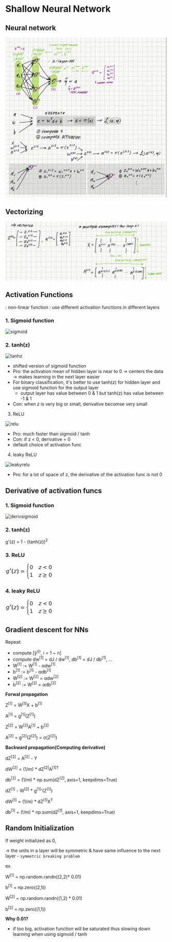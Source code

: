 # Shallow Neural Network

## Neural network

![neural_network](-/neural_network.jpg)

## Vectorizing

![vectorizing](-/vectorize.jpg)

## Activation Functions

: non-linear function
: use different activation functions in different layers

### 1. Sigmoid function

![sigmoid](https://t1.daumcdn.net/cfile/tistory/275BAD4F577B669920)

### 2. tanh(z)

![tanhz](https://www.oreilly.com/library/view/machine-learning-with/9781789346565/assets/c9014c8e-7d06-4a12-9390-4d17f9379eb9.png)

+ shifted version of sigmoid function
+ Pro: the activation mean of hidden layer is near to 0 &rarr; centers the data &rarr; makes learning in the next layer easier
+ For binary classification, it's better to use tanh(z) for hidden layer and use sigmoid function for the output layer
  + output layer has value between 0 & 1 but tanh(z) has value between -1 & 1
+ Con: when z is very big or small, derivative becomse very small

3. ReLU

![relu](https://blog.kakaocdn.net/dn/vgJna/btqQzRGmwcO/TK3KTMlz4CYag8rBTKfYkK/img.png)

+ Pro: much faster than sigmoid / tanh
+ Con: if z < 0, derivative = 0
+ default choice of activation func

4. leaky ReLU

![leakyrelu](https://miro.medium.com/max/2050/1*siH_yCvYJ9rqWSUYeDBiRA.png)

+ Pro: for a lot of space of z, the derivative of the activation func is not 0

## Derivative of activation funcs

### 1. Sigmoid function

![derivsigmoid](https://hausetutorials.netlify.app/posts/2019-12-01-neural-networks-deriving-the-sigmoid-derivative/sigmoid.jpg)

### 2. tanh(z)

g'(z) = 1 - (tanh(z))<sup>2</sup>

### 3. ReLU

![derivrelu](-/derivrelu.png)

### 4. leaky ReLU

![leakyreluderiv](-/derivrelu.png)

## Gradient descent for NNs

Repeat:
- compute [ŷ<sup>(i)</sup>, i = 1 ~ n]
- compute dw<sup>[1]</sup> = dJ / dw<sup>[1]</sup>, db<sup>[1]</sup> = dJ / db<sup>[1]</sup>, ...
- W<sup>[1]</sup> := W<sup>[1]</sup> - αdw<sup>[1]</sup>
- b<sup>[1]</sup> := b<sup>[1]</sup> - αdb<sup>[1]</sup>
- W<sup>[2]</sup> := W<sup>[2]</sup> = αdw<sup>[2]</sup>
- b<sup>[2]</sup> := W<sup>[2]</sup> = αdb<sup>[2]</sup>


__Forwal propagation__

Z<sup>[1]</sup> = W<sup>[1]</sup>X + b<sup>[1]</sup>

A<sup>[1]</sup> = g<sup>[1]</sup>(Z<sup>[1]</sup>)

Z<sup>[2]</sup> = W<sup>[2]</sup>A<sup>[1]</sup> + b<sup>[2]</sup>

A<sup>[2]</sup> = g<sup>[2]</sup>(Z<sup>[2]</sup>) = σ(Z<sup>[2]</sup>)

__Backward propagation(Computing derivative)__

dZ<sup>[2]</sup> = A<sup>[2]</sup> - Y

dW<sup>[2]</sup> = (1/m) * dZ<sup>[2]</sup>A<sup>[1]</sup><sup>T</sup>

db<sup>[2]</sup> = (1/m) * np.sum(dZ<sup>[2]</sup>, axis=1, keepdims=True)

dZ<sup>[1]</sup> - W<sup>[2]</sup> * g<sup>[1]</sup>'(Z<sup>[1]</sup>)

dW<sup>[1]</sup> = (1/m) * dZ<sup>[1]</sup>X<sup>T</sup>

db<sup>[1]</sup> = (!/m) * np.sum(dZ<sup>[1]</sup>, axis=1, keepdims=True)

## Random Initialization

If weight initialized as 0,

&rarr; the units in a layer will be symmetric & have same influence to the next layer - `symmetric breaking problem`

ex.

W<sup>[1]</sup> = np.random.randn((2,2)* 0.01)

b<sup>[1]</sup> = np.zero((2,1))

W<sup>[2]</sup> = np.random.randn((1,2) * 0.01)

b<sup>[2]</sup> = np.zero((1,1))

__Why 0.01?__

+ if too big, activation function will be saturated thus slowing down learning when using sigmoid / tanh